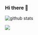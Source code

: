 ### Hi there 👋


![github stats](https://github-readme-stats.vercel.app/api?username=mhmdmydn&show_icons=true)


 <img src="https://github-readme-stats.vercel.app/api/top-langs/?username=mhmdmydn&theme=vue">
